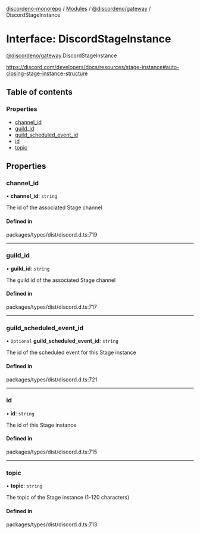 [discordeno-monorepo](../README.md) / [Modules](../modules.md) / [@discordeno/gateway](../modules/discordeno_gateway.md) / DiscordStageInstance

# Interface: DiscordStageInstance

[@discordeno/gateway](../modules/discordeno_gateway.md).DiscordStageInstance

https://discord.com/developers/docs/resources/stage-instance#auto-closing-stage-instance-structure

## Table of contents

### Properties

- [channel_id](discordeno_gateway.DiscordStageInstance.md#channel_id)
- [guild_id](discordeno_gateway.DiscordStageInstance.md#guild_id)
- [guild_scheduled_event_id](discordeno_gateway.DiscordStageInstance.md#guild_scheduled_event_id)
- [id](discordeno_gateway.DiscordStageInstance.md#id)
- [topic](discordeno_gateway.DiscordStageInstance.md#topic)

## Properties

### channel_id

• **channel_id**: `string`

The id of the associated Stage channel

#### Defined in

packages/types/dist/discord.d.ts:719

---

### guild_id

• **guild_id**: `string`

The guild id of the associated Stage channel

#### Defined in

packages/types/dist/discord.d.ts:717

---

### guild_scheduled_event_id

• `Optional` **guild_scheduled_event_id**: `string`

The id of the scheduled event for this Stage instance

#### Defined in

packages/types/dist/discord.d.ts:721

---

### id

• **id**: `string`

The id of this Stage instance

#### Defined in

packages/types/dist/discord.d.ts:715

---

### topic

• **topic**: `string`

The topic of the Stage instance (1-120 characters)

#### Defined in

packages/types/dist/discord.d.ts:713
